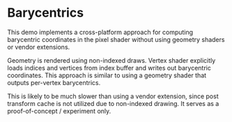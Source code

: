 # Barycentrics

This demo implements a cross-platform approach for computing barycentric coordinates in the pixel shader without using geometry shaders or vendor extensions.

Geometry is rendered using non-indexed draws. Vertex shader explicitly loads indices and vertices from index buffer and writes out barycentric coordinates. This approach is similar to using a geometry shader that outputs per-vertex barycentrics.

This is likely to be much slower than using a vendor extension, since post transform cache is not utilized due to non-indexed drawing. It serves as a proof-of-concept / experiment only.
